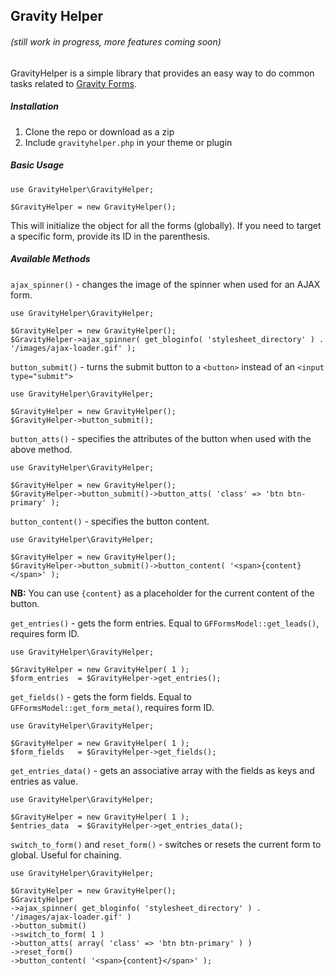 ## Gravity Helper

###### (still work in progress, more features coming soon)

GravityHelper is a simple library that provides an easy way to do common tasks related to [Gravity Forms](http://www.gravityforms.com/).

##### Installation

1. Clone the repo or download as a zip
2. Include `gravityhelper.php` in your theme or plugin

##### Basic Usage

```
use GravityHelper\GravityHelper;

$GravityHelper = new GravityHelper();
```

This will initialize the object for all the forms (globally). If you need to target a specific form, provide its ID in the parenthesis.

##### Available Methods

`ajax_spinner()` - changes the image of the spinner when used for an AJAX form.

```
use GravityHelper\GravityHelper;

$GravityHelper = new GravityHelper();
$GravityHelper->ajax_spinner( get_bloginfo( 'stylesheet_directory' ) . '/images/ajax-loader.gif' );
```

`button_submit()` - turns the submit button to a `<button>` instead of an `<input type="submit">`

```
use GravityHelper\GravityHelper;

$GravityHelper = new GravityHelper();
$GravityHelper->button_submit();
```

`button_atts()` - specifies the attributes of the button when used with the above method.

```
use GravityHelper\GravityHelper;

$GravityHelper = new GravityHelper();
$GravityHelper->button_submit()->button_atts( 'class' => 'btn btn-primary' );
```

`button_content()` - specifies the button content.

```
use GravityHelper\GravityHelper;

$GravityHelper = new GravityHelper();
$GravityHelper->button_submit()->button_content( '<span>{content}</span>' );
```

**NB:** You can use `{content}` as a placeholder for the current content of the button.

`get_entries()` - gets the form entries. Equal to `GFFormsModel::get_leads()`, requires form ID.

```
use GravityHelper\GravityHelper;

$GravityHelper = new GravityHelper( 1 );
$form_entries  = $GravityHelper->get_entries();
```

`get_fields()` - gets the form fields. Equal to `GFFormsModel::get_form_meta()`, requires form ID.

```
use GravityHelper\GravityHelper;

$GravityHelper = new GravityHelper( 1 );
$form_fields   = $GravityHelper->get_fields();
```

`get_entries_data()` - gets an associative array with the fields as keys and entries as value.

```
use GravityHelper\GravityHelper;

$GravityHelper = new GravityHelper( 1 );
$entries_data  = $GravityHelper->get_entries_data();
```

`switch_to_form()` and `reset_form()` - switches or resets the current form to global. Useful for chaining.

```
use GravityHelper\GravityHelper;

$GravityHelper = new GravityHelper();
$GravityHelper
->ajax_spinner( get_bloginfo( 'stylesheet_directory' ) . '/images/ajax-loader.gif' )
->button_submit()
->switch_to_form( 1 )
->button_atts( array( 'class' => 'btn btn-primary' ) )
->reset_form()
->button_content( '<span>{content}</span>' );
```